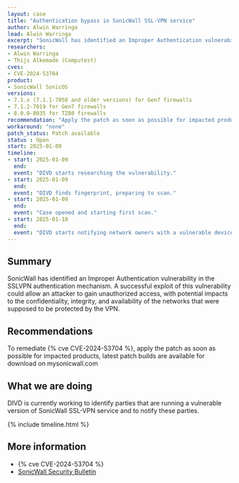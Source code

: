 ```yaml
---
layout: case
title: "Authentication bypass in SonicWall SSL-VPN service"
author: Alwin Warringa
lead: Alwin Warringa
excerpt: "SonicWall has identified an Improper Authentication vulnerability in the SSLVPN authentication mechanism that allows a remote attacker to bypass authentication, posing a serious threat by allowing attackers access to private networks"
researchers:
- Alwin Warringa
- Thijs Alkemade (Computest)
cves:
- CVE-2024-53704
product:
- SonicWall SonicOS
versions: 
- 7.1.x (7.1.1-7058 and older versions) for Gen7 firewalls
- 7.1.2-7019 for Gen7 firewalls
- 8.0.0-8035 for TZ80 firewalls
recommendation: "Apply the patch as soon as possible for impacted products"
workaround: "none"
patch_status: Patch available
status : Open
start: 2025-01-09
timeline:
- start: 2025-01-09
  end:
  event: "DIVD starts researching the vulnerability."
- start: 2025-01-09
  end:
  event: "DIVD finds fingerprint, preparing to scan."
- start: 2025-01-09
  end:
  event: "Case opened and starting first scan."
- start: 2025-01-10
  end:
  event: "DIVD starts notifying network owners with a vulnerable devices in their network."
---
```


## Summary
SonicWall has identified an Improper Authentication vulnerability in the SSLVPN authentication mechanism. A successful exploit of this vulnerability could allow an attacker to gain unauthorized access, with potential impacts to the confidentiality, integrity, and availability of the networks that were supposed to be protected by the VPN.

## Recommendations

To remediate {% cve CVE-2024-53704 %}, apply the patch as soon as possible for impacted products, latest patch builds are available for download on mysonicwall.com

## What we are doing

DIVD is currently working to identify parties that are running a vulnerable version of SonicWall SSL-VPN service and to notify these parties. 

{% include timeline.html %}

## More information

* {% cve CVE-2024-53704 %}
* [SonicWall Security Bulletin](https://psirt.global.sonicwall.com/vuln-detail/SNWLID-2025-0003)
